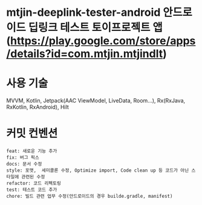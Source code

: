 # mtjin-deeplink-tester-android 안드로이드 딥링크 테스트 토이프로젝트 앱 (https://play.google.com/store/apps/details?id=com.mtjin.mtjindlt)


# 사용 기술
MVVM, Kotlin, Jetpack(AAC ViewModel, LiveData, Room...), Rx(RxJava, RxKotlin, RxAndroid), Hilt


# 커밋 컨벤션
```
feat: 새로운 기능 추가 
fix: 버그 픽스 
docs: 문서 수정
style: 포맷,  세미콜론 수정, Optimize import, Code clean up 등 코드가 아닌 스타일에 관련된 수정 
refactor: 코드 리펙토링
test: 테스트 코드 추가
chore: 빌드 관련 업무 수정(안드로이드의 경우 builde.gradle, manifest)
```
